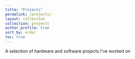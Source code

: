 ```yaml
---
title: "Projects"
permalink: /projects/
layout: collection
collection: projects
author_profile: true
sort_by: order
toc: true
---
```

A selection of hardware and software projects I've worked on